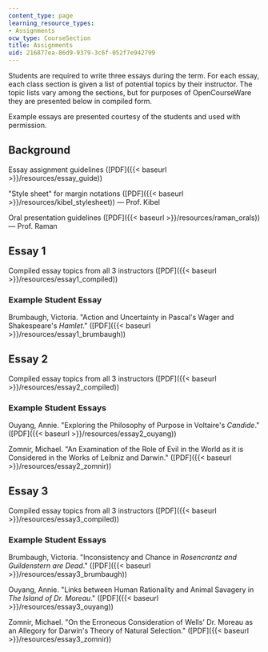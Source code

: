 ```yaml
---
content_type: page
learning_resource_types:
- Assignments
ocw_type: CourseSection
title: Assignments
uid: 216877ea-86d9-9379-3c6f-052f7e942799
---
```


Students are required to write three essays during the term. For each essay, each class section is given a list of potential topics by their instructor. The topic lists vary among the sections, but for purposes of OpenCourseWare they are presented below in compiled form.

Example essays are presented courtesy of the students and used with permission.

Background
----------

Essay assignment guidelines ([PDF]({{< baseurl >}}/resources/essay_guide))

"Style sheet" for margin notations ([PDF]({{< baseurl >}}/resources/kibel_stylesheet)) — Prof. Kibel

Oral presentation guidelines ([PDF]({{< baseurl >}}/resources/raman_orals)) — Prof. Raman

Essay 1
-------

Compiled essay topics from all 3 instructors ([PDF]({{< baseurl >}}/resources/essay1_compiled))

### Example Student Essay

Brumbaugh, Victoria. "Action and Uncertainty in Pascal's Wager and Shakespeare's _Hamlet_." ([PDF]({{< baseurl >}}/resources/essay1_brumbaugh))

Essay 2
-------

Compiled essay topics from all 3 instructors ([PDF]({{< baseurl >}}/resources/essay2_compiled))

### Example Student Essays

Ouyang, Annie. "Exploring the Philosophy of Purpose in Voltaire's _Candide_." ([PDF]({{< baseurl >}}/resources/essay2_ouyang))

Zomnir, Michael. "An Examination of the Role of Evil in the World as it is Considered in the Works of Leibniz and Darwin." ([PDF]({{< baseurl >}}/resources/essay2_zomnir))

Essay 3
-------

Compiled essay topics from all 3 instructors ([PDF]({{< baseurl >}}/resources/essay3_compiled))

### Example Student Essays

Brumbaugh, Victoria. "Inconsistency and Chance in _Rosencrantz and Guildenstern are Dead_." ([PDF]({{< baseurl >}}/resources/essay3_brumbaugh))

Ouyang, Annie. "Links between Human Rationality and Animal Savagery in _The Island of Dr. Moreau_." ([PDF]({{< baseurl >}}/resources/essay3_ouyang))

Zomnir, Michael. "On the Erroneous Consideration of Wells' Dr. Moreau as an Allegory for Darwin's Theory of Natural Selection." ([PDF]({{< baseurl >}}/resources/essay3_zomnir))